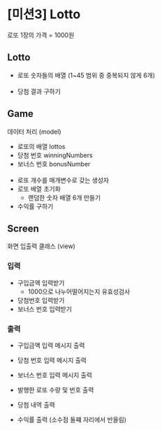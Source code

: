 # [미션3] Lotto

로또 1장의 가격 = 1000원

## Lotto
- 로또 숫자들의 배열 (1~45 범위 중 중복되지 않게 6개) 
  <br></br>
- 당첨 결과 구하기


## Game
데이터 처리 (model)

- 로또의 배열 lottos
- 당첨 번호 winningNumbers
- 보너스 번호 bonusNumber
<br></br> 
- 로또 개수를 매개변수로 갖는 생성자
- 로또 배열 초기화
    - 랜덤한 숫자 배열 6개 만들기
- 수익률 구하기


## Screen
화면 입출력 클래스 (view)
### 입력
- 구입금액 입력받기
  - 1000으로 나누어떨어지는지 유효성검사
- 당첨번호 입력받기
- 보너스 번호 입력받기 

### 출력
- 구입금액 입력 메시지 출력
- 당첨 번호 입력 메시지 출력
- 보너스 번호 입력 메시지 출력

- 발행한 로또 수량 및 번호 출력
- 당첨 내역 출력
- 수익률 출력 (소수점 둘쨰 자리에서 반올림)
